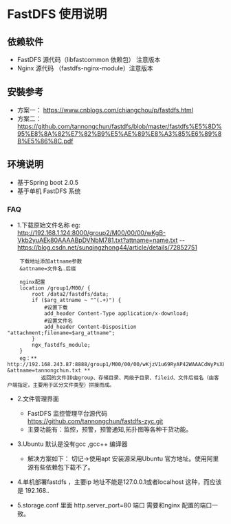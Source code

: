 # FastDFS 使用说明 

## 依赖软件
  - FastDFS 源代码（libfastcommon 依赖包） 注意版本
  - Nginx 源代码 （fastdfs-nginx-module）注意版本
  
## 安裝参考
   - 方案一： https://www.cnblogs.com/chiangchou/p/fastdfs.html
   - 方案二： https://github.com/tannongchun/fastdfs/blob/master/fastdfs%E5%8D%95%E8%8A%82%E7%82%B9%E5%AE%89%E8%A3%85%E6%89%8B%E5%86%8C.pdf  

## 环境说明
- 基于Spring boot 2.0.5
- 基于单机 FastDFS 系统  


### FAQ 

- 1.下载原始文件名称 
   eg: http://192.168.1.124:8000/group2/M00/00/00/wKgB-Vkb2yuAEk80AAAABpDVNbM781.txt?attname=name.txt
-- https://blog.csdn.net/sunqingzhong44/article/details/72852751

````
    下载地址添加attname参数
    &attname=文件名.后缀
    
    nginx配置
    location /group1/M00/ {
        root /data2/fastdfs/data;
        if ($arg_attname ~ "^(.+)") {
            #设置下载
            add_header Content-Type application/x-download;
            #设置文件名
            add_header Content-Disposition "attachment;filename=$arg_attname";
        }
        ngx_fastdfs_module;
    }
    eg：** http://192.168.243.87:8888/group1/M00/00/00/wKjzV1u69RyAP42WAAACdWyPsX8129.txt?&attname=tannongchun.txt **
           返回的文件ID由group、存储目录、两级子目录、fileid、文件后缀名（由客户端指定，主要用于区分文件类型）拼接而成。
````
- 2.文件管理界面 
    - FastDFS 监控管理平台源代码 https://github.com/tannongchun/fastdfs-zyc.git
    - 主要功能有：监控，预警，预警通知,拓扑图等各种干货功能。
    
- 3.Ubuntu 默认是没有gcc ,gcc++ 编译器
    - 解决方案如下： 切记->使用apt 安装源采用Ubuntu 官方地址。使用阿里源有些依赖包下载不了。 
    
- 4.单机部署fastdfs ，主要ip 地址不能是127.0.0.1或者localhost 这种，而应该是 192.168.*.*

- 5.storage.conf 里面 http.server_port=80 端口 需要和nginx 配置的端口一致。             
         
         









